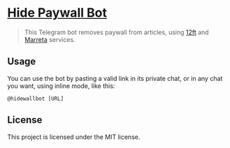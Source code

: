 # [Hide Paywall Bot](https://telegram.me/hidewallbot)

> This Telegram bot removes paywall from articles, using [12ft](https://12ft.io/) and [Marreta](https://marreta.pcdomanual.com/) services.

## Usage

You can use the bot by pasting a valid link in its private chat, or in any chat you want, using inline mode, like this:

```
@hidewallbot [URL]
```

## License

This project is licensed under the MIT license.
